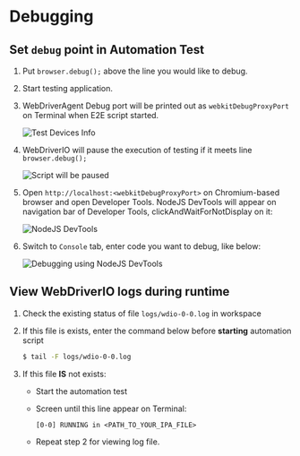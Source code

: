 # Debugging

## Set `debug` point in Automation Test

1. Put `browser.debug();` above the line you would like to debug.
2. Start testing application.
3. WebDriverAgent Debug port will be printed out as `webkitDebugProxyPort` on Terminal when E2E script started.

   ![Test Devices Info](https://i.imgur.com/ty7CkE6.png)
4. WebDriverIO will pause the execution of testing if it meets line `browser.debug();`

   ![Script will be paused](https://i.imgur.com/Pa9yXpO.png)

5. Open `http://localhost:<webkitDebugProxyPort>` on Chromium-based browser and open Developer Tools. NodeJS DevTools
   will appear on navigation bar of Developer Tools, clickAndWaitForNotDisplay on it:

   ![NodeJS DevTools](https://i.imgur.com/ALCaaxx.png)

6. Switch to `Console` tab, enter code you want to debug, like below:

   ![Debugging using NodeJS DevTools](https://i.imgur.com/GO8SEKz.png)

## View WebDriverIO logs during runtime

1. Check the existing status of file `logs/wdio-0-0.log` in workspace
2. If this file is exists, enter the command below before **starting** automation script

    ```bash
    $ tail -F logs/wdio-0-0.log
    ``` 

3. If this file **IS** not exists:
    - Start the automation test
    - Screen until this line appear on Terminal:

      ```[0-0] RUNNING in <PATH_TO_YOUR_IPA_FILE>```

    - Repeat step 2 for viewing log file.

